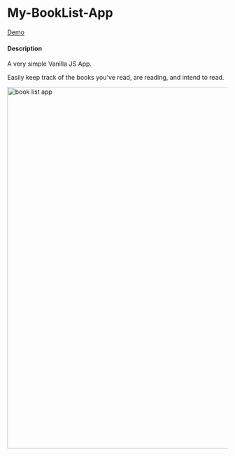 # My-BookList-App

[Demo](https://heuristic-bhabha-d6743e.netlify.app/)

#### Description

A very simple Vanilla JS App. 

Easily keep track of the books you've read, are reading, and intend to read.

<img width="827" alt="book list app" src="https://user-images.githubusercontent.com/29436763/117713304-1c021580-b1f3-11eb-8087-6736bc86c642.png">
